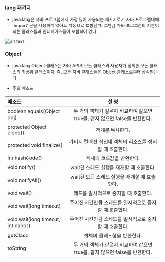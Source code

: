 ### lang 패키지
- java.lang은 자바 프로그램에서 가장 많이 사용되는 패키지로서 자바 프로그램내에 'import' 문을 사용하지 않아도 자동으로 포함된다. 그만큼 자바 프로그램의 기본이 되는 클래스들과 인터페이스들이 포함되어 있다.

![alt text](https://t1.daumcdn.net/cfile/tistory/233BA837529F47710A)

### Object
- java.lang.Object 클래스는 자바 API의 모든 클래스와 사용자가 정의한 모든 클래스의 최상위 클래스이다. 즉, 모든 자바 클래스들은 Object 클래스로부터 상속받는다

- 주요 메소드

| 메소드 | 설 명  |
| :-------- | :--------: |
| boolean equals(Object obj)  | 두 개의 객체가 같은지 비교하여 같으면 true를, 같지 않으면 false를 반환한다. | 
| protected Object clone() | 객체를 복사한다.  | 
| protected void finalize()   | 가비지 컬렉션 직전에 객체의 리소스를 정리할 때 호출한다. | 
| int hashCode()   | 객체의 코드값을 반환한다.   | 
| void notify()   | wait된 스레드 실행을 재개할 때 호출한다.|
| void notifyAll()  | wait된 모든 스레드 실행을 재개할 때 호출한다. |
| void wait()   | 레드를 일시적으로 중지할 때 호출한다. |
| void wait(long timeout)   | 주어진 시간만큼 스레드를 일시적으로 중지할 때 호출한다.|
| void wait(long timeout, int nanos)   | 주어진 시간만큼 스레드를 일시적으로 중지할 때 호출한다.|
|getClass| 객체의 클래스형을 반환한다. |
|toString| 두 개의 객체가 같은지 비교하여 같으면 true를, 같지 않으면 false를 반환한다. |

